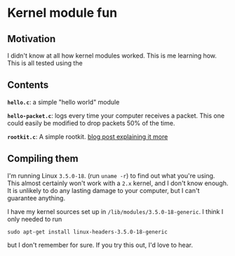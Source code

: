 Kernel module fun
=================

## Motivation

I didn't know at all how kernel modules worked. This is me learning how. This is all tested using the 

## Contents

**`hello.c`**: a simple "hello world" module

**`hello-packet.c`**: logs every time your computer receives a packet. This one could easily be modified to drop packets 50% of the time.

**`rootkit.c`**: A simple rootkit. [blog post explaining it more](http://jvns.ca/blog/2013/10/08/day-6-i-wrote-a-rootkit/)

## Compiling them

I'm running Linux `3.5.0-18`. (run `uname -r`) to find out what you're using. This almost certainly won't work with a `2.x` kernel, and I don't know enough. It is unlikely to do any lasting damage to your computer, but I can't guarantee anything.

I have my kernel sources set up in `/lib/modules/3.5.0-18-generic`. I think I only needed to run

```
sudo apt-get install linux-headers-3.5.0-18-generic
```

but I don't remember for sure. If you try this out, I'd love to hear.
